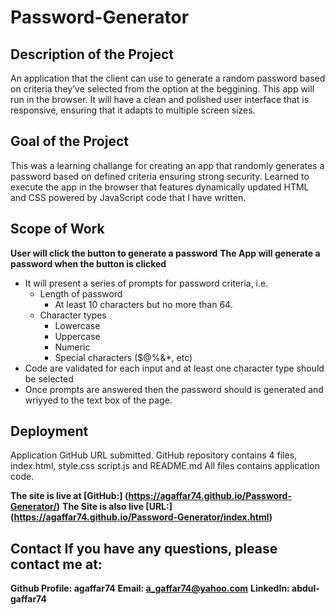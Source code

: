 # **Password-Generator**

## Description of the Project
An application that the client can use to generate a random password based on criteria they’ve selected from the option at the beggining. This app will run in the browser. It will have a clean and polished user interface that is responsive, ensuring that it adapts to multiple screen sizes.

## Goal of the Project
This was a learning challange for creating an app that randomly generates a password based on defined criteria ensuring strong security. Learned to execute the app in the browser that features dynamically updated HTML and CSS powered by JavaScript code that I have written.

## Scope of Work

**User will click the button to generate a password**
**The App will generate a password when the button is clicked**
  * It will present a series of prompts for password criteria, i.e.
    * Length of password
      * At least 10 characters but no more than 64.
    * Character types
      * Lowercase
      * Uppercase
      * Numeric
      * Special characters ($@%&*, etc)
  * Code are validated for each input and at least one character type should be selected
  * Once prompts are answered then the password should is generated and wriyyed to the text box of the page.

## Deployment
Application GitHub URL submitted.
GitHub repository contains 4 files, index.html, style.css script.js and README.md
All files contains application code.

**The site is live at [GitHub:] (https://agaffar74.github.io/Password-Generator/)** 
**The Site is also live [URL:] (https://agaffar74.github.io/Password-Generator/index.html)**

## Contact If you have any questions, please contact me at:

**Github Profile: agaffar74** 
**Email: a_gaffar74@yahoo.com** 
**LinkedIn: abdul-gaffar74**
